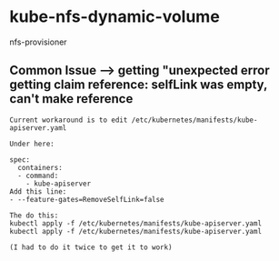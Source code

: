 # kube-nfs-dynamic-volume
nfs-provisioner

## Common Issue --> getting "unexpected error getting claim reference: selfLink was empty, can't make reference

```
Current workaround is to edit /etc/kubernetes/manifests/kube-apiserver.yaml

Under here:

spec:
  containers:
  - command:
    - kube-apiserver
Add this line:
- --feature-gates=RemoveSelfLink=false

The do this:
kubectl apply -f /etc/kubernetes/manifests/kube-apiserver.yaml
kubectl apply -f /etc/kubernetes/manifests/kube-apiserver.yaml

(I had to do it twice to get it to work)

```

